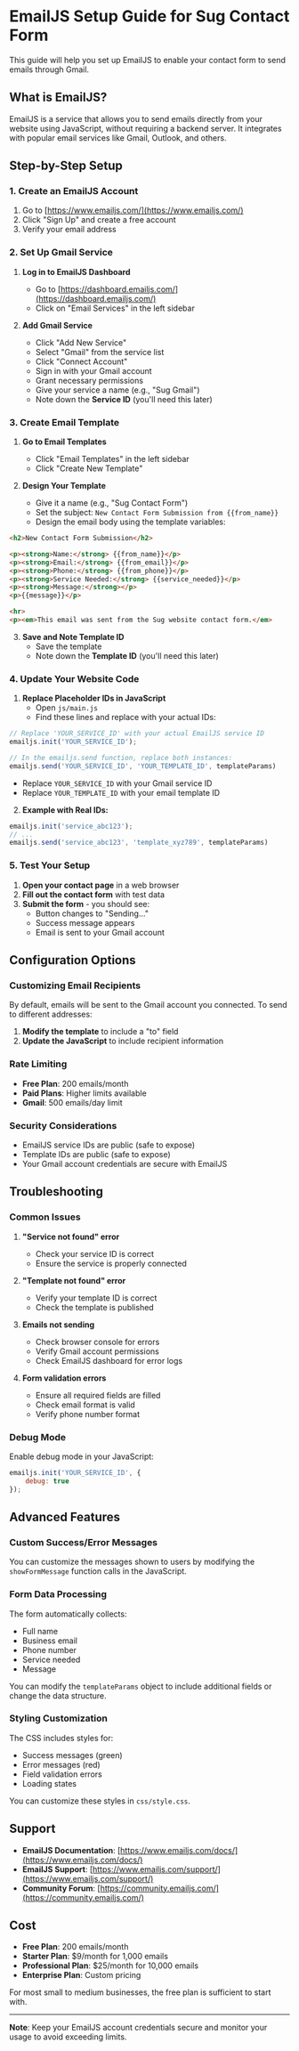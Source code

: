 # EmailJS Setup Guide for Sug Contact Form

This guide will help you set up EmailJS to enable your contact form to send emails through Gmail.

## What is EmailJS?

EmailJS is a service that allows you to send emails directly from your website using JavaScript, without requiring a backend server. It integrates with popular email services like Gmail, Outlook, and others.

## Step-by-Step Setup

### 1. Create an EmailJS Account

1. Go to [https://www.emailjs.com/](https://www.emailjs.com/)
2. Click "Sign Up" and create a free account
3. Verify your email address

### 2. Set Up Gmail Service

1. **Log in to EmailJS Dashboard**
   - Go to [https://dashboard.emailjs.com/](https://dashboard.emailjs.com/)
   - Click on "Email Services" in the left sidebar

2. **Add Gmail Service**
   - Click "Add New Service"
   - Select "Gmail" from the service list
   - Click "Connect Account"
   - Sign in with your Gmail account
   - Grant necessary permissions
   - Give your service a name (e.g., "Sug Gmail")
   - Note down the **Service ID** (you'll need this later)

### 3. Create Email Template

1. **Go to Email Templates**
   - Click "Email Templates" in the left sidebar
   - Click "Create New Template"

2. **Design Your Template**
   - Give it a name (e.g., "Sug Contact Form")
   - Set the subject: `New Contact Form Submission from {{from_name}}`
   - Design the email body using the template variables:

```html
<h2>New Contact Form Submission</h2>

<p><strong>Name:</strong> {{from_name}}</p>
<p><strong>Email:</strong> {{from_email}}</p>
<p><strong>Phone:</strong> {{from_phone}}</p>
<p><strong>Service Needed:</strong> {{service_needed}}</p>
<p><strong>Message:</strong></p>
<p>{{message}}</p>

<hr>
<p><em>This email was sent from the Sug website contact form.</em>
```

3. **Save and Note Template ID**
   - Save the template
   - Note down the **Template ID** (you'll need this later)

### 4. Update Your Website Code

1. **Replace Placeholder IDs in JavaScript**
   - Open `js/main.js`
   - Find these lines and replace with your actual IDs:

```javascript
// Replace 'YOUR_SERVICE_ID' with your actual EmailJS service ID
emailjs.init('YOUR_SERVICE_ID');

// In the emailjs.send function, replace both instances:
emailjs.send('YOUR_SERVICE_ID', 'YOUR_TEMPLATE_ID', templateParams)
```

   - Replace `YOUR_SERVICE_ID` with your Gmail service ID
   - Replace `YOUR_TEMPLATE_ID` with your email template ID

2. **Example with Real IDs:**
```javascript
emailjs.init('service_abc123');
// ...
emailjs.send('service_abc123', 'template_xyz789', templateParams)
```

### 5. Test Your Setup

1. **Open your contact page** in a web browser
2. **Fill out the contact form** with test data
3. **Submit the form** - you should see:
   - Button changes to "Sending..."
   - Success message appears
   - Email is sent to your Gmail account

## Configuration Options

### Customizing Email Recipients

By default, emails will be sent to the Gmail account you connected. To send to different addresses:

1. **Modify the template** to include a "to" field
2. **Update the JavaScript** to include recipient information

### Rate Limiting

- **Free Plan**: 200 emails/month
- **Paid Plans**: Higher limits available
- **Gmail**: 500 emails/day limit

### Security Considerations

- EmailJS service IDs are public (safe to expose)
- Template IDs are public (safe to expose)
- Your Gmail account credentials are secure with EmailJS

## Troubleshooting

### Common Issues

1. **"Service not found" error**
   - Check your service ID is correct
   - Ensure the service is properly connected

2. **"Template not found" error**
   - Verify your template ID is correct
   - Check the template is published

3. **Emails not sending**
   - Check browser console for errors
   - Verify Gmail account permissions
   - Check EmailJS dashboard for error logs

4. **Form validation errors**
   - Ensure all required fields are filled
   - Check email format is valid
   - Verify phone number format

### Debug Mode

Enable debug mode in your JavaScript:

```javascript
emailjs.init('YOUR_SERVICE_ID', {
    debug: true
});
```

## Advanced Features

### Custom Success/Error Messages

You can customize the messages shown to users by modifying the `showFormMessage` function calls in the JavaScript.

### Form Data Processing

The form automatically collects:
- Full name
- Business email
- Phone number
- Service needed
- Message

You can modify the `templateParams` object to include additional fields or change the data structure.

### Styling Customization

The CSS includes styles for:
- Success messages (green)
- Error messages (red)
- Field validation errors
- Loading states

You can customize these styles in `css/style.css`.

## Support

- **EmailJS Documentation**: [https://www.emailjs.com/docs/](https://www.emailjs.com/docs/)
- **EmailJS Support**: [https://www.emailjs.com/support/](https://www.emailjs.com/support/)
- **Community Forum**: [https://community.emailjs.com/](https://community.emailjs.com/)

## Cost

- **Free Plan**: 200 emails/month
- **Starter Plan**: $9/month for 1,000 emails
- **Professional Plan**: $25/month for 10,000 emails
- **Enterprise Plan**: Custom pricing

For most small to medium businesses, the free plan is sufficient to start with.

---

**Note**: Keep your EmailJS account credentials secure and monitor your usage to avoid exceeding limits.
